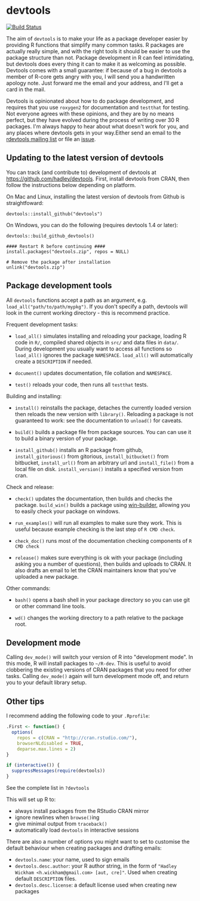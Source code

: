 # devtools

[![Build Status](https://travis-ci.org/hadley/devtools.png)](https://travis-ci.org/hadley/devtools)

The aim of `devtools` is to make your life as a package developer easier by providing R functions that simplify many common tasks. R packages are actually really simple, and with the right tools it should be easier to use the package structure than not. Package development in R can feel intimidating, but devtools does every thing it can to make it as welcoming as possible. Devtools comes with a small guarantee: if because of a bug in devtools a member of R-core gets angry with you, I will send you a handwritten apology note. Just forward me the email and your address, and I'll get a card in the mail.

Devtools is opinionated about how to do package development, and requires that you use `roxygen2` for documentation and `testthat` for testing. Not everyone agrees with these opinions, and they are by no means perfect, but they have evolved during the process of writing over 30 R packages. I'm always happy to hear about what doesn't work for you, and any places where devtools gets in your way.Either send an email to the [rdevtools mailing list](http://groups.google.com/group/rdevtools) or file an [issue](http://github.com/hadley/devtools/issues).

## Updating to the latest version of devtools

You can track (and contribute to) development of devtools at https://github.com/hadley/devtools. First, install devtools from CRAN, then follow the instructions below depending on platform.

On Mac and Linux, installing the latest version of devtools from Github is straightfoward:

```
devtools::install_github("devtools")
```

On Windows, you can do the following (requires devtools 1.4 or later):

```
devtools::build_github_devtools()

#### Restart R before continuing ####
install.packages("devtools.zip", repos = NULL)

# Remove the package after installation
unlink("devtools.zip")
```


## Package development tools

All `devtools` functions accept a path as an argument, e.g. `load_all("path/to/path/mypkg")`. If you don't specify a path, devtools will look in the current working directory - this is recommend practice.

Frequent development tasks:

* `load_all()` simulates installing and reloading your package, 
  loading R code in `R/`, compiled shared objects in `src/` and data 
  files in `data/`. During development you usually want to access all functions so `load_all()` ignores the package `NAMESPACE`.
  `load_all()` will automatically create a `DESCRIPTION` if needed.

* `document()` updates documentation, file collation and 
  `NAMESPACE`. 

* `test()` reloads your code, then runs all `testthat` tests.

Building and installing:

* `install()` reinstalls the package, detaches the currently 
  loaded version then reloads the new version with `library()`. Reloading a package is not guaranteed to work: see the documentation to `unload()` for caveats.

* `build()` builds a package file from package sources. You can 
  can use it to build a binary version of your package.

* `install_github()` installs an R package from github, 
  `install_gitorious()` from gitorious, `install_bitbucket()` from 
  bitbucket, `install_url()` from an arbitrary url and 
  `install_file()` from a local file on disk. `install_version()` 
  installs a specified version from cran.

Check and release:

* `check()` updates the documentation, then builds and checks 
  the package. `build_win()` builds a package using
  [win-builder](http://win-builder.r-project.org/), allowing you to easily check your package on windows.

* `run_examples()` will run all examples to make sure they work. 
  This is useful because example checking is the last step of `R CMD check`.

* `check_doc()` runs most of the documentation checking components 
  of `R CMD check`

* `release()` makes sure everything is ok with your package 
  (including asking you a number of questions), then builds and 
  uploads to CRAN. It also drafts an email to let the CRAN 
  maintainers know that you've uploaded a new package.

Other commands:

* `bash()` opens a bash shell in your package directory so you can 
  use git or other command line tools.

* `wd()` changes the working directory to a path relative to the 
  package root.

## Development mode

Calling `dev_mode()` will switch your version of R into "development mode". In this mode, R will install packages to `~/R-dev`. This is useful to avoid clobbering the existing versions of CRAN packages that you need for other tasks. Calling `dev_mode()` again will turn development mode off, and return you to your default library setup.

## Other tips

I recommend adding the following code to your `.Rprofile`:

```R
.First <- function() {
  options(
    repos = c(CRAN = "http://cran.rstudio.com/"),
    browserNLdisabled = TRUE,
    deparse.max.lines = 2)
}

if (interactive()) {
  suppressMessages(require(devtools))
}
```

See the complete list in `?devtools`

This will set up R to:

* always install packages from the RStudio CRAN mirror
* ignore newlines when  `browse()`ing
* give minimal output from `traceback()`
* automatically load `devtools` in interactive sessions

There are also a number of options you might want to set to customise the default behaviour when creating packages and drafting emails:

* `devtools.name`: your name, used to sign emails
* `devtools.desc.author`: your R author string, in the form of `"Hadley Wickham <h.wickham@gmail.com> [aut, cre]"`. Used when creating default `DESCRIPTION` files.
* `devtools.desc.license`: a default license used when creating new packages
